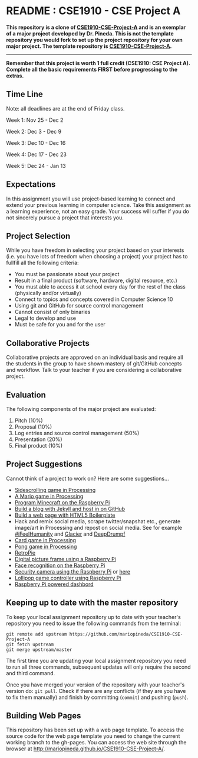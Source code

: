 # README : CSE1910 - CSE Project A

**This repository is a clone of [CSE1910-CSE-Project-A](https://github.com/mariopineda/CSE1910-CSE-Project-A) and is an exemplar of a major project developed by Dr. Pineda. This is not the template repository you would fork to set up the project repository for your own major project. The template repository is [CSE1910-CSE-Project-A](https://github.com/mariopineda/CSE1910-CSE-Project-A).**

---

**Remember that this project is worth 1 full credit (CSE1910: CSE Project A). Complete all the basic requirements FIRST before progressing to the extras.**

## Time Line
Note: all deadlines are at the end of Friday class.

Week 1: Nov 25 - Dec 2

Week 2: Dec 3 - Dec 9

Week 3: Dec 10 - Dec 16

Week 4: Dec 17 - Dec 23

Week 5: Dec 24 - Jan 13

## Expectations
In this assignment you will use project-based learning to connect and extend your previous learning in computer science. Take this assignment as a learning experience, not an easy grade. Your success will suffer if you do not sincerely pursue a project that interests you.

## Project Selection
While you have freedom in selecting your project based on your interests (i.e. you have lots of freedom when choosing a project) your project has to fullfill all the following criteria:

* You must be passionate about your project
* Result in a final product (software, hardware, digital resource, etc.) 
* You must able to access it at school every day for the rest of the class (physically and/or virtually)
* Connect to topics and concepts covered in Computer Science 10
* Using git and GitHub for source control management
* Cannot consist of only binaries
* Legal to develop and use 
* Must be safe for you and for the user

## Collaborative Projects
Collaborative projects are approved on an individual basis and require all the students in the group to have shown mastery of git/GitHub concepts and workflow. Talk to your teacher if you are considering a collaborative project.

## Evaluation
The following components of the major project are evaluated:

1. Pitch (10%)
2. Proposal (10%)
3. Log entries and source control management (50%)
4. Presentation (20%)
5. Final product (10%)

## Project Suggestions
Cannot think of a project to work on? Here are some suggestions...

* [Sidescrolling game in Processing](https://www.khanacademy.org/computing/computer-programming/programming-games-visualizations/side-scroller/a/intro-to-hoppy-beaver)
* [A Mario game in Processing](http://processingjs.nihongoresources.com/test/PjsGameEngine/docs/tutorial/mario.html)
* [Program Minecraft on the Raspberry Pi](https://www.raspberrypi.org/learning/getting-started-with-minecraft-pi/)
* [Build a blog with Jekyll and host in on GitHub](https://jekyllrb.com/)
* [Build a web page with HTML5 Boilerplate](https://html5boilerplate.com/)
* Hack and remix social media, scrape twitter/snapshat etc., generate image/art in Processing and repost on social media. See for example [#iFeelHumanity](https://github.com/mariopineda/iFeelHumanity) and [Glacier](http://www.stfj.net/index2.php?year=2016&project=art/2016/Glaciers) and [DeepDrumpf](https://www.gofundme.com/deepdrumpf)
* [Card game in Processing](https://youtu.be/-AVKKQn9QfA)
* [Pong game in Processing](https://youtu.be/SsZmuEEHcbU?list=PLf5zPS-STiK8JoDStTZFnYsjoJ61Ssa4I)
* [RetroPie](https://retropie.org.uk/)
* [Digital picture frame using a Raspberry Pi](http://lifehacker.com/build-a-smarter-digital-photo-frame-with-a-raspberry-pi-1495565726)
* [Face recognition on the Raspberry Pi](https://www.raspberrypi.org/blog/facial-recognition-opencv-on-the-camera-board/)
* [Security camera using the Raspberry Pi](http://www.codeproject.com/Articles/665518/Raspberry-Pi-as-low-cost-HD-surveillance-camera) or [here](https://docs.particle.io/tutorials/projects/particle-pi-security-camera/)
* [Lollipop game controller using Raspberry Pi](https://www.raspberrypi.org/blog/pi-powered-wonder-pop-controller/)
* [Raspberry Pi powered dashbord](https://www.initialstate.com/)

## Keeping up to date with the master repository
To keep your local assignment repository up to date with your teacher's repository you need to issue the following commands from the terminal:
```
git remote add upstream https://github.com/mariopineda/CSE1910-CSE-Project-A
git fetch upstream
git merge upstream/master
```

The first time you are updating your local assignment repository you need to run all three commands, subsequent updates will only require the second and third command.

Once you have merged your version of the repository with your teacher's version do: ```git pull```. Check if there are any conflicts (if they are you have to fix them manually) and finish by committing (```commit```) and pushing (```push```).

## Building Web Pages
This repository has been set up with a web page template. To access the source code for the web page template you need to change the current working branch to the gh-pages. You can access the web site through the browser at http://mariopineda.github.io/CSE1910-CSE-Project-A/.
